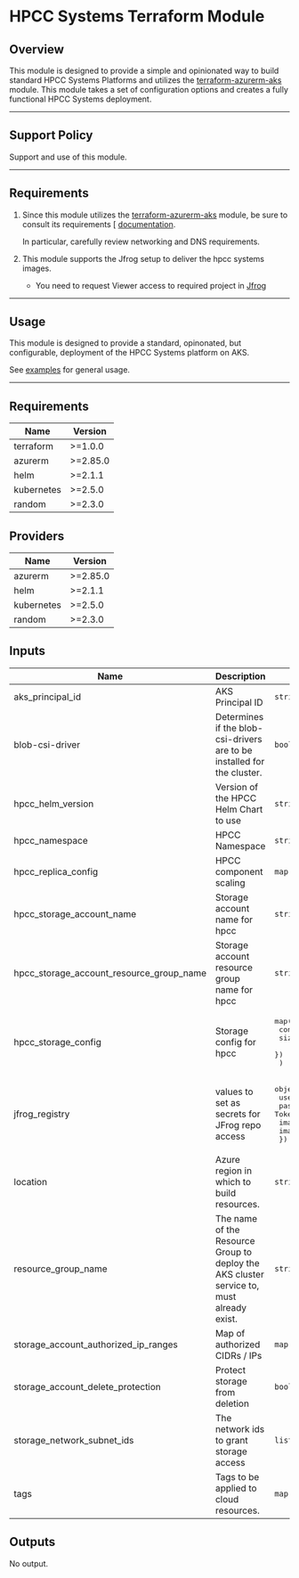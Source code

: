 # HPCC Systems Terraform Module

## Overview

This module is designed to provide a simple and opinionated way to build standard HPCC Systems Platforms and utilizes the [terraform-azurerm-aks](https://github.com/LexisNexis-RBA/terraform-azurerm-aks) module. This module takes a set of configuration options and creates a fully functional HPCC Systems deployment.

---

## Support Policy

Support and use of this module.

---

## Requirements

1.  Since this module utilizes the [terraform-azurerm-aks](https://github.com/LexisNexis-RBA/terraform-azurerm-aks) module, be sure to consult its requirements [
[documentation](https://github.com/LexisNexis-RBA/terraform-azurerm-aks/docs).

    In particular, carefully review networking and DNS requirements.

2.  This module supports the Jfrog setup to deliver the hpcc systems images.
    *   You need to request Viewer access to required project in [Jfrog](https://useast.jfrog.lexisnexisrisk.com/)
---

## Usage

This module is designed to provide a standard, opinonated, but configurable, deployment of the HPCC Systems platform on AKS.

See [examples](/examples) for general usage. 

---

<!--- BEGIN_TF_DOCS --->
## Requirements

| Name | Version |
|------|---------|
| terraform | >=1.0.0 |
| azurerm | >=2.85.0 |
| helm | >=2.1.1 |
| kubernetes | >=2.5.0 |
| random | >=2.3.0 |

## Providers

| Name | Version |
|------|---------|
| azurerm | >=2.85.0 |
| helm | >=2.1.1 |
| kubernetes | >=2.5.0 |
| random | >=2.3.0 |

## Inputs

| Name | Description | Type | Default | Required |
|------|-------------|------|---------|:--------:|
| aks\_principal\_id | AKS Principal ID | `string` | n/a | yes |
| blob-csi-driver | Determines if the blob-csi-drivers are to be installed for the cluster. | `bool` | `true` | no |
| hpcc\_helm\_version | Version of the HPCC Helm Chart to use | `string` | `"8.6.0"` | no |
| hpcc\_namespace | HPCC Namespace | `string` | `"hpcc"` | no |
| hpcc\_replica\_config | HPCC component scaling | `map(number)` | `{}` | no |
| hpcc\_storage\_account\_name | Storage account name for hpcc | `string` | `""` | no |
| hpcc\_storage\_account\_resource\_group\_name | Storage account resource group name for hpcc | `string` | `""` | no |
| hpcc\_storage\_config | Storage config for hpcc | <pre>map(object({<br>    container_name = string<br>    size           = string<br>    })<br>  )</pre> | n/a | yes |
| jfrog\_registry | values to set as secrets for JFrog repo access | <pre>object({<br>    username   = string<br>    password   = string # API Token<br>    image_root = string<br>    image_name = string<br>  })</pre> | n/a | yes |
| location | Azure region in which to build resources. | `string` | n/a | yes |
| resource\_group\_name | The name of the Resource Group to deploy the AKS cluster service to, must already exist. | `string` | n/a | yes |
| storage\_account\_authorized\_ip\_ranges | Map of authorized CIDRs / IPs | `map(string)` | n/a | yes |
| storage\_account\_delete\_protection | Protect storage from deletion | `bool` | `true` | no |
| storage\_network\_subnet\_ids | The network ids to grant storage access | `list(string)` | `null` | no |
| tags | Tags to be applied to cloud resources. | `map(string)` | `{}` | no |

## Outputs

No output.

<!--- END_TF_DOCS --->